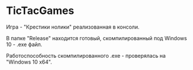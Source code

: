 # TicTacGames
Игра - "Крестики нолики" реализованная в консоли.

В папке "Release" находится готовый, скомпилированный под Windows 10 - .exe файл.

Работоспособность скомпилированного .exe - проверялась на "Windows 10 x64".
